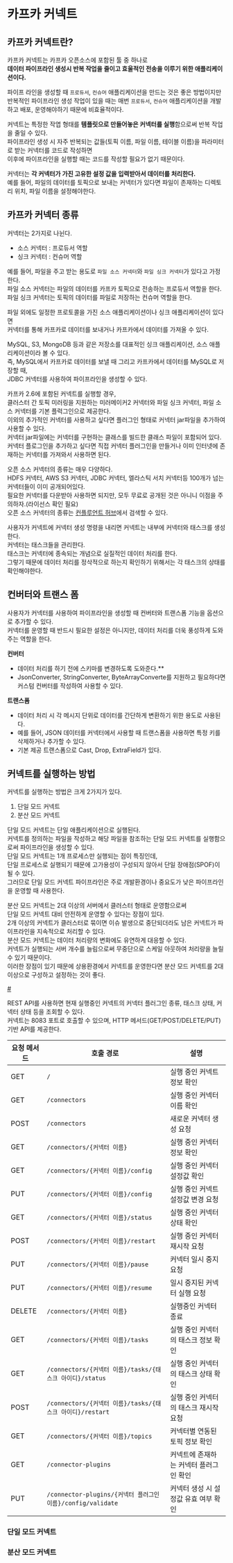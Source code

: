 # 카프카 커넥트 
## 카프카 커넥트란?  
  
카프카 커넥트는 카프카 오픈소스에 포함된 툴 중 하나로        
**데이터 파이프라인 생성시 반복 작업을 줄이고 효울적인 전송을 이루기 위한 애플리케이션이다.**         

파이프 라인을 생성할 때 `프로듀서`, `컨슈머` 애플리케이션을 만드는 것은 좋은 방법이지만   
반복적인 파이프라인 생성 작업이 있을 때는 매번 `프로듀서`, `컨슈머` 애플리케이션을 개발하고 배포, 운영해야하기 때문에 비효율적이다.    
 
커넥트는 특정한 작엽 형태를 **템플릿으로 만들어놓은 커넥터를 실행**함으로써 반복 작업을 줄일 수 있다.     
파이프라인 생성 시 자주 반복되는 값들(토픽 이름, 파일 이름, 테이블 이름)을 파라미터로 받는 커넥터를 코드로 작성하면     
이후에 파이프라인을 실행할 때는 코드를 작성할 필요가 없기 때문이다.    

커넥터는 **각 커넥터가 가진 고유한 설정 값을 입력받아서 데이터를 처리한다.**  
예를 들어, 파일의 데이터를 토픽으로 보내는 커넥터가 있다면 파일이 존재하는 디렉토리 위치, 파일 이름을 설정해야한다.        

## 카프카 커넥터 종류 
   
커넥터는 2가지로 나뉜다.   
* 소스 커넥터 : 프로듀서 역할    
* 싱크 커넥터 : 컨슈머 역할   

예를 들어, 파일을 주고 받는 용도로 `파일 소스 커넥터`와 `파일 싱크 커넥터`가 있다고 가정한다.     
파일 소스 커넥터는 파일의 데이터를 카프카 토픽으로 전송하는 프로듀서 역할을 한다.       
파일 싱크 커넥터는 토픽의 데이터를 파일로 저장하는 컨슈머 역할을 한다.      
  
파일 외에도 일정한 프로토콜을 가진 소스 애플리케이션이나 싱크 애플리케이션이 있다면    
커넥터를 통해 카프카로 데이터를 보내거나 카프카에서 데이터를 가져올 수 있다.      

MySQL, S3, MongoDB 등과 같은 저장소를 대표적인 싱크 애플리케이션, 소스 애플리케이션이라 볼 수 있다.     
즉, MySQL에서 카프카로 데이터를 보낼 때 그리고 카프카에서 데이터를 MySQL로 저장할 때,      
JDBC 커넥터를 사용하여 파이프라인을 생성할 수 있다.      
 
카프카 2.6에 포함된 커넥트를 실행할 경우,       
클러스터 간 토픽 미러링을 지원하는 미러메이커2 커넥터와 파일 싱크 커넥터, 파일 소스 커넥터를 기본 플럭그인으로 제공한다.         
이외의 추가적인 커넥터를 사용하고 싶다면 플러그인 형태로 커넥터 jar파일을 추가하여 사용할 수 있다.     
커넥터 jar파일에는 커넥터를 구현하는 클래스를 빌드한 클래스 파일이 포함되어 있다.     
커넥터 플로그인을 추가하고 싶다면 직접 커넥터 플러그인을 만들거나 이미 인터넷에 존재하는 커넥터를 가져와서 사용하면 된다.     

오픈 소스 커넥터의 종류는 매우 다양하다.  
HDFS 커넥터, AWS S3 커넥터, JDBC 커넥터, 엘라스틱 서치 커넥터등 100개가 넘는 커넥터들이 이미 공개되어있다.   
필요한 커넥터를 다운받아 사용하면 되지만, 모두 무료로 공개된 것은 아니니 이점을 주의하자.(라이선스 확인 필요)       
오픈 소스 커넥터의 종류는 [컨플루언트 허브](https://www.confluent.io/hub/)에서 검색할 수 있다.      

사용자가 커넥트에 커넥터 생성 명령을 내리면 커넥트는 내부에 커넥터와 태스크를 생성한다.      
커넥터는 태스크들을 관리한다.       
태스크는 커넥터에 종속되는 개념으로 실질적인 데이터 처리를 한다.      
그렇기 때문에 데이터 처리를 정삭적으로 하는지 확인하기 위해서는 각 태스크의 상태를 확인해야한다.    

## 컨버터와 트랜스 폼 
사용자가 커넥터를 사용하여 파이프라인을 생성할 때 컨버터와 트랜스폼 기능을 옵션으로 추가할 수 있다.    
커넥터를 운영할 때 반드시 필요한 설정은 아니지만, 데이터 처리를 더욱 풍성하게 도와주는 역할을 한다.    
  
**컨버터** 
* 데이터 처리를 하기 전에 스키마를 변경하도록 도와준다.**     
* JsonConverter, StringConverter, ByteArrayConverte를 지원하고 필요하다면 커스텀 컨버터를 작성하여 사용할 수 있다.    
   
**트랜스폼**    
* 데이터 처리 시 각 메시지 단위로 데이터를 간단하게 변환하기 위한 용도로 사용된다.      
* 예를 들어, JSON 데이터를 커넥터에서 사용할 때 트랜스폼을 사용하면 특정 키를 삭제하거나 추가할 수 있다.   
* 기본 제공 트랜스폼으로 Cast, Drop, ExtraField가 있다.     

## 커넥트를 실행하는 방법 

커넥트를 실행하는 방법은 크게 2가지가 있다.  

1. 단일 모드 커넥트 
2. 분산 모드 커넥트 
    
단일 모드 커넥트는 단일 애플리케이션으로 실행된다.      
커넥트를 정의하는 파일을 작성하고 해당 파일을 참조하는 단일 모드 커넥트를 실행함으로써 파이프라인을 생성할 수 있다.      
단일 모드 커넥트는 1개 프로세스만 실행되는 점이 특징인데,      
단일 프로세스로 실행되기 때문에 고가용성이 구성되지 않아서 단일 장애점(SPOF)이 될 수 있다.      
그러므로 단일 모드 커넥트 파이프라인은 주로 개발환경이나 중요도가 낮은 파이프라인을 운영할 때 사용한다.   
  
분산 모드 커넥트는 2대 이상의 서버에서 클러스터 형태로 운영함으로써         
단일 모드 커넥트 대비 안전하게 운영할 수 있다는 장점이 있다.            
2개 이상의 커넥트가 클러스터로 묶이면 이슈 발생으로 중단되더라도 남은 커넥트가 파이프라인을 지속적으로 처리할 수 있다.     
분산 모드 커넥트는 데이터 처리량의 변화에도 유연하게 대응할 수 있다.      
커넥트가 실행되는 서버 개수를 늘림으로써 무중단으로 스케일 아웃하여 처리량을 늘릴 수 있기 때문이다.       
이러한 장점이 있기 때문에 상용환경에서 커넥트를 운영한다면 분산 모드 커넥트를 2대 이상으로 구성하고 설정하는 것이 좋다.  

[#](#)

REST API를 사용하면 현재 실행중인 커넥트의 커넥터 플러그인 종류, 태스크 상태, 커넥터 상태 등을 조회할 수 있다.   
커넥트는 8083 포트로 호출할 수 있으며, HTTP 메서드(GET/POST/DELETE/PUT) 기반 API를 제공한다.   

|요청 메서드|호출 경로|설명| 
|--------|-------|---|  
|GET|`/`|실행 중인 커넥트 정보 확인| 
|GET|`/connectors`|실행 중인 커넥터 이름 확인| 
|POST|`/connectors`|새로운 커넥터 생성 요청| 
|GET|`/connectors/{커넥터 이름}`|실행 중인 커넥터 정보 확인| 
|GET|`/connectors/{커넥터 이름}/config`|실행 중인 커넥터 설정값 확인| 
|PUT|`/connectors/{커넥터 이름}/config`|실행 중인 커넥트 설정값 변경 요청| 
|GET|`/connectors/{커넥터 이름}/status`|실행 중인 커넥터 상태 확인| 
|POST|`/connectors/{커넥터 이름}/restart`|실행 중인 커넥터 재시작 요청| 
|PUT|`/connectors/{커넥터 이름}/pause`|커넥터 일시 중지 요청| 
|PUT|`/connectors/{커넥터 이름}/resume`|일시 중지된 커넥터 실행 요청| 
|DELETE|`/connectors/{커넥터 이름}`|실행중인 커넥터 종료| 
|GET|`/connectors/{커넥터 이름}/tasks`|실행 중인 커넥터의 태스크 정보 확인| 
|GET|`/connectors/{커넥터 이름}/tasks/{태스크 아이디}/status`|실행 중인 커넥터의 태스크 상태 확인| 
|POST|`/connectors/{커넥터 이름}/tasks/{태스크 아이디}/restart`|실행 중인 커넥터의 태스크 재시작 요청|   
|GET|`/connectors/{커넥터 이름}/topics`|커넥터별 연동된 토픽 정보 확인| 
|GET|`/connector-plugins`|커넥트에 존재하는 커넥터 플러그인 확인| 
|PUT|`/connector-plugins/{커넥터 플러그인 이름}/config/validate`|커넥터 생성 시 설정값 유효 여부 확인|   


### 단일 모드 커넥트

### 분산 모드 커넥트 


















